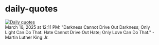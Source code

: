# daily-quotes
[![Daily quotes](https://github.com/ceepu8/daily-quotes/actions/workflows/daily-quote.yml/badge.svg)](https://github.com/ceepu8/daily-quotes/actions/workflows/daily-quote.yml)<br/>
March 16, 2025 at 12:11 PM: "Darkness Cannot Drive Out Darkness; Only Light Can Do That. Hate Cannot Drive Out Hate; Only Love Can Do That." - Martin Luther King  Jr.
